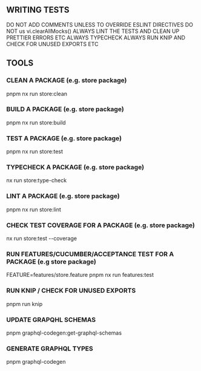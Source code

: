 ## WRITING TESTS
DO NOT ADD COMMENTS UNLESS TO OVERRIDE ESLINT DIRECTIVES
DO NOT us vi.clearAllMocks()
ALWAYS LINT THE TESTS AND CLEAN UP PRETTIER ERRORS ETC
ALWAYS TYPECHECK
ALWAYS RUN KNIP AND CHECK FOR UNUSED EXPORTS ETC

## TOOLS

### CLEAN A PACKAGE (e.g. store package)
pnpm nx run store:clean

### BUILD A PACKAGE (e.g. store package)
pnpm nx run store:build

### TEST A PACKAGE (e.g. store package)
pnpm nx run store:test

### TYPECHECK A PACKAGE (e.g. store package)
nx run store:type-check

### LINT A PACKAGE (e.g. store package)
pnpm nx run store:lint

### CHECK TEST COVERAGE FOR A PACKAGE (e.g. store package)
nx run store:test --coverage

### RUN FEATURES/CUCUMBER/ACCEPTANCE TEST FOR A PACKAGE (e.g store package)
FEATURE=features/store.feature pnpm nx run features:test

### RUN KNIP / CHECK FOR UNUSED EXPORTS
pnpm run knip

### UPDATE GRAPQHL SCHEMAS
pnpm graphql-codegen:get-graphql-schemas

### GENERATE GRAPHQL TYPES
pnpm graphql-codegen
